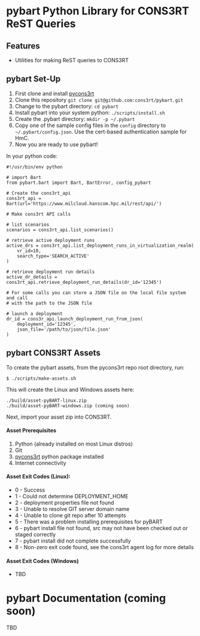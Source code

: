 # pybart Python Library for CONS3RT ReST Queries

Features
--------

- Utilities for making ReST queries to CONS3RT


pybart Set-Up
---

1. First clone and install [pycons3rt](https://github.com/cons3rt/pycons3rt)
1. Clone this repository `git clone git@github.com:cons3rt/pybart.git` 
1. Change to the pybart directory: `cd pybart`
1. Install pybart into your system python: `./scripts/install.sh`
1. Create the .pybart directory: `mkdir -p ~/.pybart`
1. Copy one of the sample config files in the `config` directory to `~/.pybart/config.json`.  Use the cert-based authentication sample for HmC.
1. Now you are ready to use pybart!

In your python code:

~~~
#!/usr/bin/env python

# import Bart
from pybart.bart import Bart, BartError, config_pybart

# Create the cons3rt_api
cons3rt_api = Bart(url='https://www.milcloud.hanscom.hpc.mil/rest/api/')

# Make cons3rt API calls

# list scenarios
scenarios = cons3rt_api.list_scenarios()

# retrieve active deployment runs
active_drs = cons3rt_api.list_deployment_runs_in_virtualization_realm(
    vr_id=10,
    search_type='SEARCH_ACTIVE'
)

# retrieve deployment run details
active_dr_details = cons3rt_api.retrieve_deployment_run_details(dr_id='12345')

# For some calls you can store a JSON file on the local file system and call
# with the path to the JSON file

# launch a deployment
dr_id = cons3r_api.launch_deployment_run_from_json(
    deployment_id='12345',
    json_file='/path/to/json/file.json'
)

~~~


pybart CONS3RT Assets
---

To create the pybart assets, from the pycons3rt repo root directory, run:

    $ ./scripts/make-assets.sh

This will create the Linux and Windows assets here:

    ./build/asset-pyBART-linux.zip
    ./build/asset-pyBART-windows.zip (coming soon)

Next, import your asset zip into CONS3RT.

#### Asset Prerequisites

1. Python (already installed on most Linux distros)
1. Git
1. [pycons3rt](https://github.com/cons3rt/pycons3rt) python package installed
1. Internet connectivity


#### Asset Exit Codes (Linux):

* 0 - Success
* 1 - Could not determine DEPLOYMENT_HOME
* 2 - deployment properties file not found
* 3 - Unable to resolve GIT server domain name
* 4 - Unable to clone git repo after 10 attempts
* 5 - There was a problem installing prerequisites for pyBART
* 6 - pybart install file not found, src may not have been checked out or staged correctly
* 7 - pybart install did not complete successfully 
* 8 - Non-zero exit code found, see the cons3rt agent log for more details

#### Asset Exit Codes (Windows)

* TBD

# pybart Documentation (coming soon)

TBD
